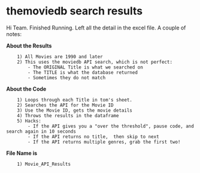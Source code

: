 # themoviedb search results

Hi Team. Finished Running.  Left all the detail in the excel file.   A couple of notes:


**About the Results**
```
    1) All Movies are 1990 and later  
    2) This uses the moviedb API search, which is not perfect:  
        - The ORIGINAL Title is what we searched on  
        - The TITLE is what the database returned  
        - Sometimes they do not match   
```

**About the Code**
```
    1) Loops through each Title in tom's sheet.    
    2) Searches the API for the Movie ID  
    3) Use the Movie ID, gets the movie details  
    4) Throws the results in the dataframe  
    5) Hacks:  
        - If the API gives you a "over the threshold", pause code, and search again in 10 seconds  
        - If the API returns no title,  then skip to next  
        - If the API returns multiple genres, grab the first two!  
```

**File Name is**
```
    1) Movie_API_Results
```
